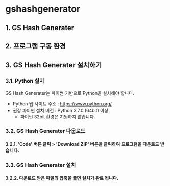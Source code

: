 # gshashgenerator 

## 1. GS Hash Generater

## 2. 프로그램 구동 환경

## 3. GS Hash Generater 설치하기 

### 3.1. Python 설치
GS Hash Generater는 파이썬 기반으로 Python을 설치해야 합니다.  

* Python 웹 사이트 주소 : https://www.python.org/
* 권장 파이썬 설치 버전 : Python 3.7.0 (64bit) 이상
   * 파이썬 32bit 환경은 지원하지 않습니다. 
    
### 3.2. GS Hash Generater 다운로드
#### 3.2.1. 'Code' 버튼 클릭 > 'Download ZIP' 버튼을 클릭하여 프로그램을 다운로드 받습니다.
### 3.3. GS Hash Generater 설치
#### 3.2.2. 다운로드 받은 파일의 압축을 풀면 설치가 완료 됩니다. 
